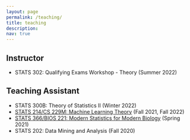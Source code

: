 ```yaml
---
layout: page
permalink: /teaching/
title: teaching
description:
nav: true
---
```


## Instructor
* STATS 302: Qualifying Exams Workshop - Theory (Summer 2022)

## Teaching Assistant
* STATS 300B: Theory of Statistics II (Winter 2022)
* [STATS 214/CS 229M: Machine Learning Theory](https://web.stanford.edu/class/stats214/) (Fall 2021, Fall 2022)
* [STATS 366/BIOS 221: Modern Statistics for Modern Biology](https://web.stanford.edu/class/bios221/) (Spring 2021)
* STATS 202: Data Mining and Analysis (Fall 2020)
